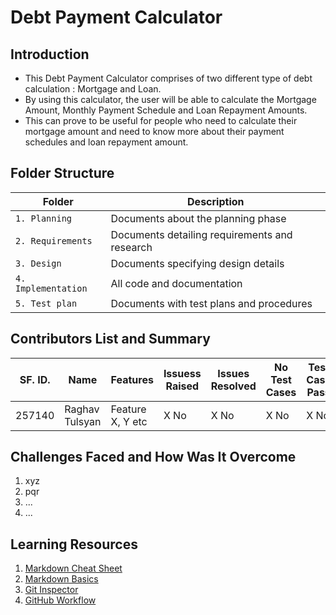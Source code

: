 # Debt Payment Calculator
## Introduction
- This Debt Payment Calculator comprises of two different type of debt calculation : Mortgage and Loan.
- By using this calculator, the user will be able to calculate the Mortgage Amount, Monthly Payment Schedule and Loan Repayment Amounts.
- This can prove to be useful for people who need to calculate their mortgage amount and need to know more about their payment schedules and loan repayment amount.

## Folder Structure
Folder              | Description
------------------- | -----------------------------------------
`1. Planning   `    | Documents about the planning phase
`2. Requirements`   | Documents detailing requirements and research
`3. Design`         | Documents specifying design details
`4. Implementation` | All code and documentation
`5. Test plan`      | Documents with test plans and procedures

## Contributors List and Summary

SF. ID. |  Name   |    Features    | Issuess Raised |Issues Resolved|No Test Cases|Test Case Pass
--------|---------|----------------|----------------|---------------|-------------|--------------
257140  | Raghav Tulsyan | Feature X, Y etc    | X No     | X No   |X No   |X No       

## Challenges Faced and How Was It Overcome

1. xyz
2. pqr
3. ...
4. ...

## Learning Resources
1. [Markdown Cheat Sheet](https://github.com/adam-p/markdown-here/wiki/Markdown-Cheatsheet)
2. [Markdown Basics](https://guides.github.com/features/mastering-markdown/)
3. [Git Inspector](https://github.com/ejwa/gitinspector.git)
4. [GitHub Workflow](https://docs.github.com/en/actions/learn-github-action)
